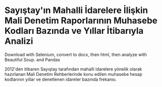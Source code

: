 # Sayıştay'ın Mahalli İdarelere İlişkin Mali Denetim Raporlarının Muhasebe Kodları Bazında ve Yıllar İtibarıyla Analizi
Download with Selenium, convert to docx, then html, then analyze with Beautiful Soup. and Pandas

2012'den itibaren Sayıştay tarafından mahalli idarelere yönelik olarak hazırlanan Mali Denetim Rehberlerinde konu edilen muhasebe hesap kodlarının yıllar ve denetlenen idareler bazında frekansı.

